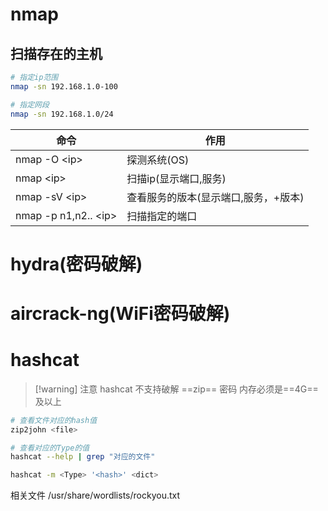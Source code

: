 # nmap
## 扫描存在的主机
```bash
# 指定ip范围
nmap -sn 192.168.1.0-100

# 指定网段
nmap -sn 192.168.1.0/24
```

| 命令                    | 作用                   |
| --------------------- | -------------------- |
| nmap -O \<ip>         | 探测系统(OS)             |
| nmap \<ip>            | 扫描ip(显示端口,服务)        |
| nmap -sV \<ip>        | 查看服务的版本(显示端口,服务，+版本) |
| nmap -p n1,n2.. \<ip> | 扫描指定的端口              |


# hydra(密码破解)

# aircrack-ng(WiFi密码破解)


# hashcat
> [!warning] 注意
> hashcat 不支持破解 ==zip== 密码
> 内存必须是==4G==及以上
```bash
# 查看文件对应的hash值
zip2john <file>

# 查看对应的Type的值
hashcat --help | grep "对应的文件"

hashcat -m <Type> '<hash>' <dict>
```

相关文件
/usr/share/wordlists/rockyou.txt